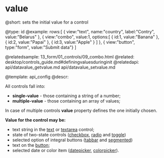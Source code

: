 value
=============


@short: sets the initial value for a control
	

@type: id
@example:
	rows:[
			{ view:"text", name:"country", label:"Contry", value:"Belarus" },
			{ 
				view:"combo", value:1, options:[ 
					{ id:1, value:"Banana"   },
					{ id:2, value:"Papai"   }, 
					{ id:3, value:"Apple" }
				]
			},
			{ view:"button", type:"form", value:"Submit data"}
          ]

@relatedsample:
	13_form/01_controls/09_combo.html
@related:
	desktop/controls_guide.md#definingvaluesduringinit
@relatedapi: 
	api/datavalue_getvalue.md
    api/datavalue_setvalue.md

@template:	api_config
@descr:


All controls fall into: 

- **single-value** - those containing a string of a number;
- **multiple-value** - those containing an array of values;

In case of multiple controls **value** property defines the one initially chosen. 

**Value for the control may be:** 

- text string in the [text](desktop/controls.md#text) or [textarea](desktop/controls.md#textarea) control;
- state of two-state controls ([checkbox](desktop/controls.md#checkbox), [radio](desktop/controls.md#radio) and [toggle](desktop/controls.md#toggle))
- selected option of integral buttons ([tabbar](desktop/controls.md#tabbar) and [segmented](desktop/controls.md#segmented))
- text on the [button](desktop/controls.md#button);
- selected date or color item ([datepicker](desktop/controls.md#datepicker), [colorpicker](desktop/controls.md#colorpicker)).
